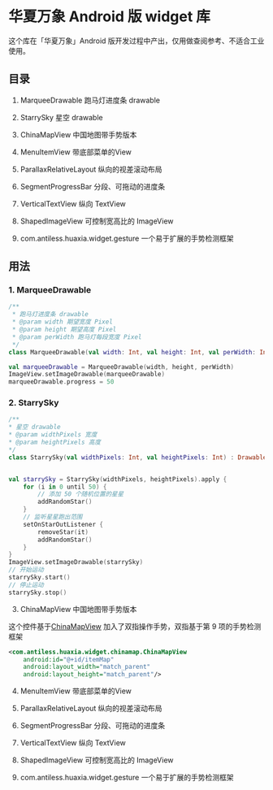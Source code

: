 # 华夏万象 Android 版 widget 库

这个库在「华夏万象」Android 版开发过程中产出，仅用做查阅参考、不适合工业使用。

## 目录
1. MarqueeDrawable
跑马灯进度条 drawable

2. StarrySky
星空 drawable

3. ChinaMapView
中国地图带手势版本

4. MenuItemView
带底部菜单的View

5. ParallaxRelativeLayout
纵向的视差滚动布局

6. SegmentProgressBar
分段、可拖动的进度条

7. VerticalTextView
纵向 TextView

8. ShapedImageView
可控制宽高比的 ImageView

9. com.antiless.huaxia.widget.gesture
一个易于扩展的手势检测框架

## 用法

### 1. MarqueeDrawable
```kotlin
/**
 * 跑马灯进度条 drawable
 * @param width 期望宽度 Pixel
 * @param height 期望高度 Pixel
 * @param perWidth 跑马灯每段宽度 Pixel
 */
class MarqueeDrawable(val width: Int, val height: Int, val perWidth: Int) : Drawable(), Animatable

val marqueeDrawable = MarqueeDrawable(width, height, perWidth)
ImageView.setImageDrawable(marqueeDrawable)
marqueeDrawable.progress = 50
```

### 2. StarrySky

```kotlin
/**
* 星空 drawable
* @param widthPixels 宽度
* @param heightPixels 高度
*/
class StarrySky(val widthPixels: Int, val heightPixels: Int) : Drawable(), Animatable


val starrySky = StarrySky(widthPixels, heightPixels).apply {
    for (i in 0 until 50) {
        // 添加 50 个随机位置的星星
        addRandomStar()
    }
    // 监听星星跑出范围
    setOnStarOutListener {
        removeStar(it)
        addRandomStar()
    }
}
ImageView.setImageDrawable(starrySky)
// 开始运动
starrySky.start()
// 停止运动
starrySky.stop()
```

3. ChinaMapView
中国地图带手势版本

这个控件基于[ChinaMapView](https://github.com/xin10000/ChinaMapView)
加入了双指操作手势，双指基于第 9 项的手势检测框架
```xml
<com.antiless.huaxia.widget.chinamap.ChinaMapView
    android:id="@+id/itemMap"
    android:layout_width="match_parent"
    android:layout_height="match_parent"/>
```

4. MenuItemView
带底部菜单的View

5. ParallaxRelativeLayout
纵向的视差滚动布局

6. SegmentProgressBar
分段、可拖动的进度条

7. VerticalTextView
纵向 TextView

8. ShapedImageView
可控制宽高比的 ImageView

9. com.antiless.huaxia.widget.gesture
一个易于扩展的手势检测框架